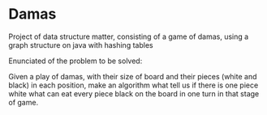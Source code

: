 # Damas
Project of data structure matter, consisting of a game of damas, using a graph structure on java with hashing tables

Enunciated of the problem to be solved:

Given a play of damas, with their size of board and their pieces (white and black) in each position,
make an algorithm what tell us if there is one piece white what can eat every piece black on the board
in one turn in that stage of game.
